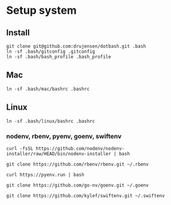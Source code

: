 # Setup system

## Install
```
git clone git@github.com:drujensen/dotbash.git .bash
ln -sf .bash/gitconfig .gitconfig
ln -sf .bash/bash_profile .bash_profile
```

## Mac
```
ln -sf .bash/mac/bashrc .bashrc
```

## Linux
```
ln -sf .bash/linux/bashrc .bashrc
```

### nodenv, rbenv, pyenv, goenv, swiftenv
```
curl -fsSL https://github.com/nodenv/nodenv-installer/raw/HEAD/bin/nodenv-installer | bash

git clone https://github.com/rbenv/rbenv.git ~/.rbenv

curl https://pyenv.run | bash

git clone https://github.com/go-nv/goenv.git ~/.goenv

git clone https://github.com/kylef/swiftenv.git ~/.swiftenv
